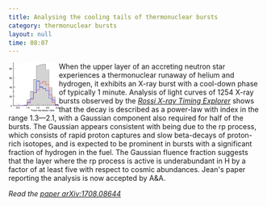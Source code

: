 ```yaml
---
title: Analysing the cooling tails of thermonuclear bursts
category: thermonuclear bursts
layout: null
time: 08:07
---
```

<!-- converted from blosxom format post by dkg 22.1.2022 -->
<img src="images/power_law_index.jpg" width="100" align="left">
When the upper layer of an accreting neutron star experiences a thermonuclear
runaway of helium and hydrogen, it exhibits an X-ray burst with a
cool-down phase of typically 1 minute.
Analysis of light curves of 1254
X-ray bursts observed by the 
<a href="https://heasarc.gsfc.nasa.gov/docs/xte"><em>Rossi X-ray
Timing Explorer</em></a> 
shows that the decay is described as a power-law with
index in the range 1.3&mdash;2.1,
with a Gaussian component also required for half of the bursts.
The Gaussian appears consistent with being due to the rp
process,
which consists of rapid proton captures and slow beta-decays of
proton-rich isotopes, and is expected to be prominent in bursts with a
significant fraction of hydrogen in the fuel.
The Gaussian fluence fraction suggests that the layer where the rp
process is active is underabundant in H by a factor of at least five with
respect to cosmic abundances.
Jean's paper reporting the analysis is now accepted by A&A.
</p>
<p><em>Read the <a href="https://arxiv.org/abs/1708.08644">paper arXiv:1708.08644</a></em>
